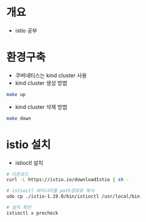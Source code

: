# 개요
* istio 공부

# 환경구축
* 쿠버네티스는 kind cluster 사용
* kind cluster 생성 방법
```bash
make up
```

* kind cluster 삭제 방법
```bash
make down
```

# istio 설치
* istioctl 설치
```bash
# 다운로드
curl -L https://istio.io/downloadIstio | sh -

# istioctl 바이너리를 path경로로 복사
udo cp ./istio-1.19.0/bin/istioctl /usr/local/bin

# 설치 확인
istioctl x precheck
```
